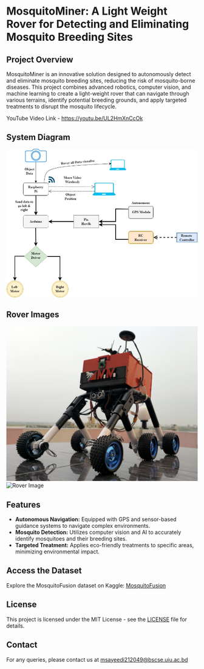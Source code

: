 # MosquitoMiner: A Light Weight Rover for Detecting and Eliminating Mosquito Breeding Sites

## Project Overview
MosquitoMiner is an innovative solution designed to autonomously detect and eliminate mosquito breeding sites, reducing the risk of mosquito-borne diseases. This project combines advanced robotics, computer vision, and machine learning to create a light-weight rover that can navigate through various terrains, identify potential breeding grounds, and apply targeted treatments to disrupt the mosquito lifecycle.

YouTube Video Link - https://youtu.be/UL2HmXnCcOk

## System Diagram
![System Diagram](System%20Diagram/system_diagram.jpg)

## Rover Images
![Rover Image](Rover%20Images/rover.jpg)
![Rover Image](Rover%20Images/20240510_151539.jpg)

## Features
- **Autonomous Navigation:** Equipped with GPS and sensor-based guidance systems to navigate complex environments.
- **Mosquito Detection:** Utilizes computer vision and AI to accurately identify mosquitoes and their breeding sites.
- **Targeted Treatment:** Applies eco-friendly treatments to specific areas, minimizing environmental impact.

## Access the Dataset
Explore the MosquitoFusion dataset on Kaggle: <a href="https://kaggle.com/datasets/7bf08a7472f60b606c17c4a5c14e8cbe7ffc471c6b23d93c9c1992416f3a5226" target="_blank">MosquitoFusion</a>

## License
This project is licensed under the MIT License - see the [LICENSE](LICENSE) file for details.

## Contact
For any queries, please contact us at msayeedi212049@bscse.uiu.ac.bd
